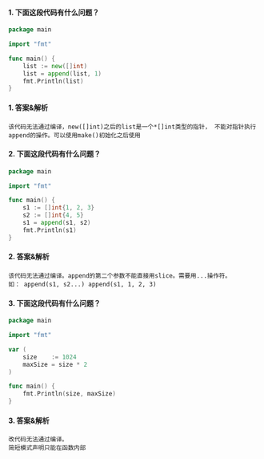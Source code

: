 #### 1. 下面这段代码有什么问题？

```go
package main

import "fmt"

func main() {
	list := new([]int)
	list = append(list, 1)
	fmt.Println(list)
}

```

#### 1. 答案&解析

```text
该代码无法通过编译，new([]int)之后的list是一个*[]int类型的指针， 不能对指针执行append的操作。可以使用make()初始化之后使用
```

#### 2. 下面这段代码有什么问题？

```go
package main

import "fmt"

func main() {
	s1 := []int{1, 2, 3}
	s2 := []int{4, 5}
	s1 = append(s1, s2)
	fmt.Println(s1)
}
```

#### 2. 答案&解析

```text
该代码无法通过编译。append的第二个参数不能直接用slice。需要用...操作符。
如： append(s1, s2...) append(s1, 1, 2, 3)
```

#### 3. 下面这段代码有什么问题？

```go
package main

import "fmt"

var (
	size    := 1024
	maxSize = size * 2
)

func main() {
	fmt.Println(size, maxSize)
}
```

#### 3. 答案&解析

```text
改代码无法通过编译。
简短模式声明只能在函数内部
```
